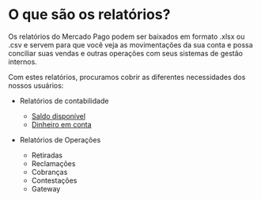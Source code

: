 # O que são os relatórios?

Os relatórios do Mercado Pago podem ser baixados em formato .xlsx ou .csv e servem para que você veja as movimentações da sua conta e possa conciliar suas vendas e outras operações com seus sistemas de gestão internos.

Com estes relatórios, procuramos cobrir as diferentes necessidades dos nossos usuários:

* Relatórios de contabilidade
    + [Saldo disponível](https://www.mercadopago.com.br/developers/pt/guides/manage-account/reports/available-money-reports/)
    + [Dinheiro em conta](https://www.mercadopago.com.br/developers/pt/guides/manage-account/reports/account-money-reports/)

* Relatórios de Operações
    + Retiradas
    + Reclamações
    + Cobranças
    + Contestações
    + Gateway
